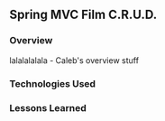 ## Spring MVC Film C.R.U.D.

### Overview

lalalalalala - Caleb's overview stuff

### Technologies Used

### Lessons Learned
